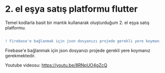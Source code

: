 # 2. el eşya satış platformu flutter

Temel kodlarla basit bir mantık kullanarak oluşturduğum 2. el eşya satış platformu.

```diff

! Firebase'e bağlanmak için json dosyanızı projede gerekli yere koymanız gerekmektedir

```

Firebase'e bağlanmak için json dosyanızı projede gerekli yere koymanız gerekmektedir.

Youtube videosu: https://youtu.be/8RNpUO4gZcQ

